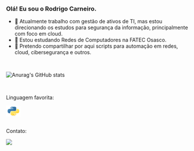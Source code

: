 ### Olá! Eu sou o Rodrigo Carneiro.

- 🔭 Atualmente trabalho com gestão de ativos de TI, mas estou direcionando os estudos para segurança da informação, principalmente com foco em cloud.
- 🌱 Estou estudando Redes de Computadores na FATEC Osasco. 
- 👯 Pretendo compartilhar por aqui scripts para automação em redes, cloud, cibersegurança e outros.

<br>

![Anurag's GitHub stats](https://github-readme-stats.vercel.app/api?username=rodrigo-carneiro84&show_icons=true&theme=radical)

<div><br>
  <p>Linguagem favorita: </p> 
  <img align="center" alt="Python" height="30" width="40" src="https://raw.githubusercontent.com/devicons/devicon/master/icons/python/python-original.svg">
</div>
<br>
<div> 
  <p>Contato: </p> 
  <a href="https://www.linkedin.com/in/rodrigo-carneiro84/" target="_blank"><img src="https://img.shields.io/badge/-LinkedIn-%230077B5?style=for-the-badge&logo=linkedin&logoColor=white" target="_blank"></a> 
</div>
